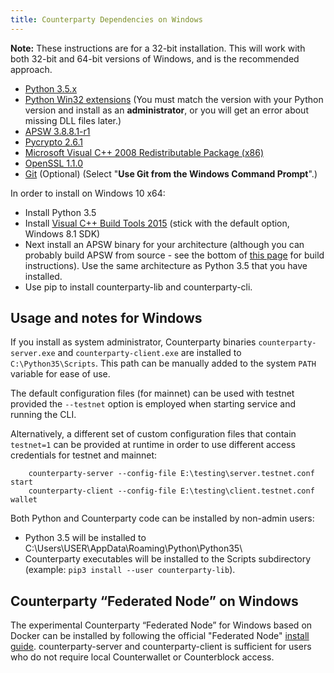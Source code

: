 ```yaml
---
title: Counterparty Dependencies on Windows
---
```


**Note:** These instructions are for a 32-bit installation. This will work with
both 32-bit and 64-bit versions of Windows, and is the recommended approach.

- [Python 3.5.x](https://www.python.org/downloads/)
- [Python Win32 extensions](https://sourceforge.net/projects/pywin32/files/pywin32/Build%20220/) (You must match the version with your Python version and install as an **administrator**, or you will get an error about missing DLL files later.)
- [APSW 3.8.8.1-r1](https://github.com/rogerbinns/apsw/releases/download/3.8.8.1-r1/apsw-3.8.8.1-r1.win32-py3.4.exe)
- [Pycrypto 2.6.1](https://s3.amazonaws.com/counterparty-bootstrap/pycrypto-2.6.1.win32-py3.4.exe)
- [Microsoft Visual C++ 2008 Redistributable Package (x86)](http://www.microsoft.com/downloads/details.aspx?familyid=9B2DA534-3E03-4391-8A4D-074B9F2BC1BF)
- [OpenSSL 1.1.0](https://slproweb.com/download/Win32OpenSSL_Light-1_1_0.exe)
- [Git](http://git-scm.com/download/win) (Optional) (Select "**Use Git from the Windows Command Prompt**".) 

In order to install on Windows 10 x64:

- Install Python 3.5
- Install [Visual C++ Build Tools 2015](http://landinghub.visualstudio.com/visual-cpp-build-tools) (stick with the default option, Windows 8.1 SDK)
- Next install an APSW binary for your architecture (although you can probably build APSW from source - see the bottom of [this page](https://rogerbinns.github.io/apsw/download.html) for build instructions). Use the same architecture as Python 3.5 that you have installed. 
- Use pip to install counterparty-lib and counterparty-cli.

## Usage and notes for Windows

If you install as system administrator, Counterparty binaries `counterparty-server.exe` and `counterparty-client.exe` are installed to `C:\Python35\Scripts`. This path can be manually added to the system `PATH` variable for ease of use.

The default configuration files (for mainnet) can be used with testnet provided the `--testnet` option is employed when starting service and running the CLI. 

Alternatively, a different set of custom configuration files that contain `testnet=1` can be provided at runtime in order to use different access credentials for testnet and mainnet:

        counterparty-server --config-file E:\testing\server.testnet.conf start
        counterparty-client --config-file E:\testing\client.testnet.conf wallet

Both Python and Counterparty code can be installed by non-admin users:

* Python 3.5 will be installed to C:\Users\USER\AppData\Roaming\Python\Python35\
* Counterparty executables will be installed to the Scripts subdirectory (example: `pip3 install --user counterparty-lib`). 

## Counterparty “Federated Node” on Windows

The experimental Counterparty “Federated Node” for Windows based on Docker can be installed by following the official "Federated Node" [install guide](http://counterparty.io/docs/federated_node/). counterparty-server and counterparty-client is sufficient for users who do not require local Counterwallet or Counterblock access.

